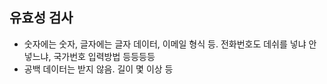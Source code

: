 ## 유효성 검사
- 숫자에는 숫자, 글자에는 글자 데이터, 이메일 형식 등. 전화번호도 데쉬를 넣냐 안넣느냐, 국가번호 입력방법 등등등등
- 공백 데이터는 받지 않음. 길이 몇 이상 등